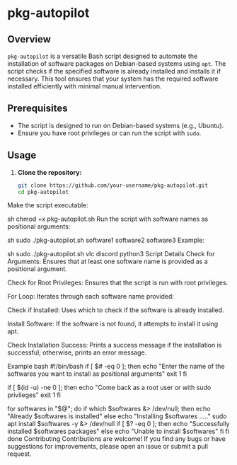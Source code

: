 # pkg-autopilot

## Overview
`pkg-autopilot` is a versatile Bash script designed to automate the installation of software packages on Debian-based systems using `apt`. The script checks if the specified software is already installed and installs it if necessary. This tool ensures that your system has the required software installed efficiently with minimal manual intervention.

## Prerequisites
- The script is designed to run on Debian-based systems (e.g., Ubuntu).
- Ensure you have root privileges or can run the script with `sudo`.

## Usage
1. **Clone the repository:**
   ```sh
   git clone https://github.com/your-username/pkg-autopilot.git
   cd pkg-autopilot
Make the script executable:

sh
chmod +x pkg-autopilot.sh
Run the script with software names as positional arguments:

sh
sudo ./pkg-autopilot.sh software1 software2 software3
Example:

sh
sudo ./pkg-autopilot.sh vlc discord python3
Script Details
Check for Arguments: Ensures that at least one software name is provided as a positional argument.

Check for Root Privileges: Ensures that the script is run with root privileges.

For Loop: Iterates through each software name provided:

Check if Installed: Uses which to check if the software is already installed.

Install Software: If the software is not found, it attempts to install it using apt.

Check Installation Success: Prints a success message if the installation is successful; otherwise, prints an error message.

Example
bash
#!/bin/bash
if [ $# -eq 0 ]; then
    echo "Enter the name of the softwares you want to install as positional arguments"
    exit 1
fi

if [ $(id -u) -ne 0 ]; then
    echo "Come back as a root user or with sudo privileges"
    exit 1
fi

for softwares in "$@"; do
    if which $softwares &> /dev/null; then
        echo "Already $softwares is installed"
    else
        echo "Installing $softwares ....."
        sudo apt install $softwares -y &> /dev/null
        if [ $? -eq 0 ]; then
            echo "Successfully installed $softwares packages"
        else
            echo "Unable to install $softwares"
        fi
    fi
done
Contributing
Contributions are welcome! If you find any bugs or have suggestions for improvements, please open an issue or submit a pull request.
